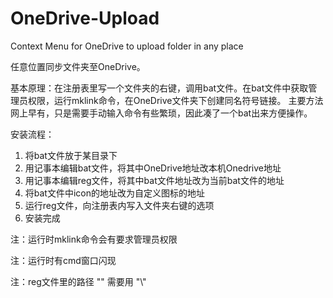 # OneDrive-Upload
Context Menu for OneDrive to upload  folder in any place 

任意位置同步文件夹至OneDrive。

基本原理：在注册表里写一个文件夹的右键，调用bat文件。在bat文件中获取管理员权限，运行mklink命令，在OneDrive文件夹下创建同名符号链接。
主要方法网上早有，只是需要手动输入命令有些繁琐，因此凑了一个bat出来方便操作。

安装流程：
1. 将bat文件放于某目录下
2. 用记事本编辑bat文件，将其中OneDrive地址改本机Onedrive地址
3. 用记事本编辑reg文件，将其中bat文件地址改为当前bat文件的地址
4. 将bat文件中icon的地址改为自定义图标的地址
5. 运行reg文件，向注册表内写入文件夹右键的选项
6. 安装完成

注：运行时mklink命令会有要求管理员权限

注：运行时有cmd窗口闪现

注：reg文件里的路径 "\" 需要用 "\\" 


